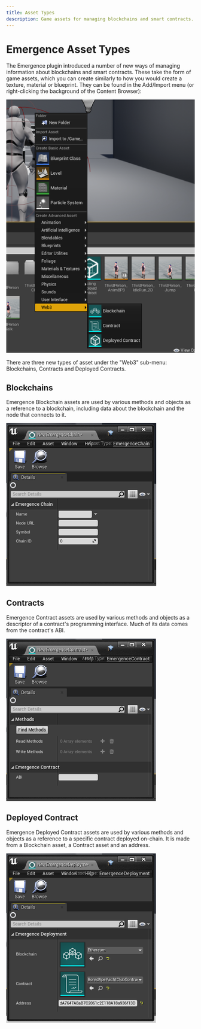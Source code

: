```yaml
---
title: Asset Types
description: Game assets for managing blockchains and smart contracts.
---
```


# Emergence Asset Types

The Emergence plugin introduced a number of new ways of managing information about blockchains and smart contracts. These take the form of game assets, which you can create similarly to how you would create a texture, material or blueprint. They can be found in the Add/Import menu (or right-clicking the background of the Content Browser):

![](AssetTypes_ContextMenu.png)

There are three new types of asset under the "Web3" sub-menu: Blockchains, Contracts and Deployed Contracts.

## Blockchains

Emergence Blockchain assets are used by various methods and objects as a reference to a blockchain, including data about the blockchain and the node that connects to it.

![A new blockchain asset.](AssetTypes_Chain.png)

## Contracts

Emergence Contract assets are used by various methods and objects as a descriptor of a contract's programming interface. Much of its data comes from the contract's ABI.

![A new contract asset.](AssetTypes_Contract.png)

## Deployed Contract

Emergence Deployed Contract assets are used by various methods and objects as a reference to a specific contract deployed on-chain. It is made from a Blockchain asset, a Contract asset and an address.

![A deployed contract representing the Bored Ape Yacht Club contract.](AssetTypes_DeployedContract.png)

